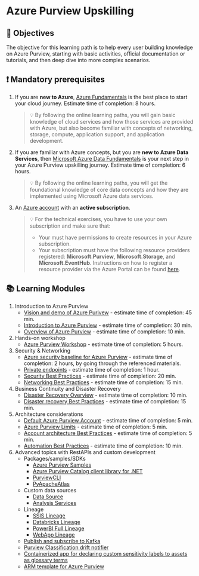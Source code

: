 # Azure Purview Upskilling


## :dart: Objectives
The objective for this learning path is to help every user building knowledge on Azure Purview, starting with basic activities, official documentation or tutorials, and then deep dive into more complex scenarios. 

## :exclamation: Mandatory prerequisites

1. If you are <b>new to Azure</b>, [Azure Fundamentals](https://docs.microsoft.com/en-us/learn/certifications/azure-fundamentals/) is the best place to start your cloud journey. Estimate time of completion: 8 hours.

    >:bulb: By following the online learning paths, you will gain basic knowledge of cloud services and how those services are provided with Azure, but also become familiar with concepts of networking, storage, compute, application support, and application development.
3. If you are familiar with Azure concepts, but you are <b>new to Azure Data Services</b>, then [Microsoft Azure Data Fundamentals](https://docs.microsoft.com/en-us/learn/certifications/exams/dp-900) is your next step in your Azure Purview upskilling journey.  Estimate time of completion: 6 hours.

    >:bulb: By following the online learning paths, you will get the foundational knowledge of core data concepts and how they are implemented using Microsoft Azure data services.
5. An [Azure account](https://azure.microsoft.com/en-us/free/) with an <b>active subscription</b>.

    >:bulb: For the technical exercises, you have to use your own subscription and make sure that:
    > * Your must have permissions to create resources in your Azure subscription.
    > * Your subscription must have the following resource providers registered: **Microsoft.Purview**, **Microsoft.Storage**, and **Microsoft.EventHub**. Instructions on how to register a resource provider via the Azure Portal can be found [here](https://docs.microsoft.com/en-us/azure/azure-resource-manager/management/resource-providers-and-types#azure-portal).


## :books: Learning Modules
1. Introduction to Azure Purview
    * [Vision and demo of Azure Purivew](https://www.youtube.com/watch?v=aKiBFmiJEBQ) - estimate time of completion: 45 min.
    * [Introduction to Azure Purview](https://docs.microsoft.com/en-us/learn/modules/intro-to-azure-purview/) - estimate time of completion: 30 min.
    * [Overview of Azure Purview](https://docs.microsoft.com/en-us/azure/purview/overview) - estimate time of completion: 10 min.
2. Hands-on workshop
    * [Azure Purview Workshop](https://github.com/tayganr/purviewlab) - estimate time of completion: 5 hours.
3. Security & Networking
    * [Azure security baseline for Azure Purview](https://docs.microsoft.com/en-us/security/benchmark/azure/baselines/purview-security-baseline) - estimate time of completion: 2 hours, by going through the referenced materials.
    * [Private endpoints](https://docs.microsoft.com/en-us/azure/purview/catalog-private-link) - estimate time of completion: 1 hour.
    * [Security Best Practices](https://docs.microsoft.com/en-us/azure/purview/concept-best-practices-security) - estimate time of completion: 20 min.
    * [Networking Best Practices](https://docs.microsoft.com/en-us/azure/purview/concept-best-practices-network) - estimate time of completion: 15 min.
4. Business Continuity and Disaster Recovery
    * [Disaster Recovery Overview](https://docs.microsoft.com/en-us/azure/purview/disaster-recovery) -  estimate time of completion: 10 min.
    * [Disaster recovery Best Practices](https://docs.microsoft.com/en-us/azure/purview/concept-best-practices-migration) -  estimate time of completion: 15 min.
5. Architecture considerations
    * [Default Azure Purview Account](https://docs.microsoft.com/en-us/azure/purview/concept-default-purview-account) -  estimate time of completion: 5 min.
    * [Azure Purview Limits](https://docs.microsoft.com/en-us/azure/purview/how-to-manage-quotas) -  estimate time of completion: 5 min.
    * [Account architecture Best Practices](https://docs.microsoft.com/en-us/azure/purview/concept-best-practices-accounts) -  estimate time of completion: 5 min.
    * [Automation Best Practices](https://docs.microsoft.com/en-us/azure/purview/concept-best-practices-automation) -  estimate time of completion: 10 min.
6. Advanced topics with RestAPIs and custom development
    * Packages/samples/SDKs
        * [Azure Purview Samples](https://github.com/Azure/Purview-Samples) 
        * [Azure Purview Catalog client library for .NET](https://github.com/Azure/azure-sdk-for-net/tree/main/sdk/purview/Azure.Analytics.Purview.Catalog) 
        * [PurviewCLI](https://github.com/tayganr/purviewcli)    
        * [PyApacheAtlas](https://github.com/wjohnson/pyapacheatlas)  
    * Custom data sources
        * [Data Source](https://github.com/microsoft/Purview-Custom-Connector-Solution-Accelerator/blob/master/examples/tag_db/tag_db.md)
        * [Analysis Services](https://github.com/wjohnson/pyapacheatlas/blob/master/samples/notebooks/Purview_Analysis_Services_Custom.ipynb)
    * Lineage
        * [SSIS Lineage](https://github.com/microsoft/Purview-Custom-Connector-Solution-Accelerator/blob/master/examples/ssis/ssis.md)    
        * [Databricks Lineage](https://github.com/intellishore/data-lineage-databricks-to-purview)    
        * [PowerBI Full Lineage](https://github.com/franmer2/AzurePurviewFullPBILineage_US)    
        * [WebApp Lineage](https://github.com/pietheinstrengholt/purview-nodejs-lineage-registration)    
    * [Publish and subscribe to Kafka](https://github.com/devlace/purview-pubsub)    
    * [Purview Classification drift notifier](https://github.com/mdrakiburrahman/purview-classification-drift-notifier)    
    * [Containerized app for declaring custom sensitivity labels to assets as glossary terms](https://github.com/mdrakiburrahman/purview-asset-ingestor)    
    * [ARM template for Azure Purview](https://github.com/kkaarel/azurepurview)    
    






